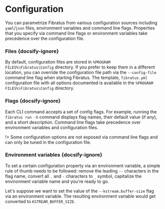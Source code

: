 # Configuration

You can parametrize Fibratus from various configuration sources including `yaml`/`json` files, environment variables and command line flags.
Properties that you specify via command line flags or environment variables take precedence over the configuration file.

### Files {docsify-ignore}

By default, configuration files are stored in `%PROGRAM FILES%\Fibratus\Config` directory. If you prefer to keep them in a different location, you can override the configuration file path via the `--config-file` command line flag when starting Fibratus. The template, `fibratus.yml` configuration file with all options documented is available in the `%PROGRAM FILES%\Fibratus\Config` directory.

### Flags {docsify-ignore}

Each CLI command accepts a set of config flags. For example, running the `fibratus run -h` command displays flag names, their default value (if any), and a short description. Command line flags take precedence over environment variables and configuration files.

!> Some configuration options are not exposed via command line flags and can only be tuned in the configuration file.


### Environment variables {docsify-ignore}

To set a certain configuration property via an environment variable, a simple rule of thumb needs to be followed: remove the leading `--` characters in the flag name, convert all `.` and `-` characters to `_` symbol, capitalize the environment variable name and you're ready to go.

Let's suppose we want to set the value of the `--kstream.buffer-size` flag via an environment variable. The resulting environment variable would get converted to `KSTREAM_BUFFER_SIZE`.
